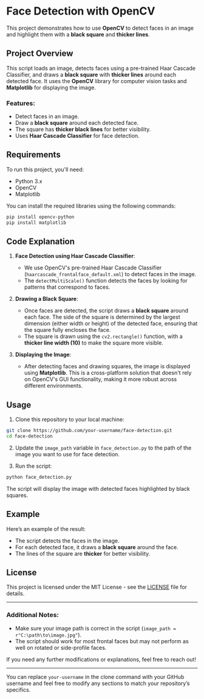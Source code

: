 # Face Detection with OpenCV

This project demonstrates how to use **OpenCV** to detect faces in an image and highlight them with a **black square** and **thicker lines**.

## Project Overview

This script loads an image, detects faces using a pre-trained Haar Cascade Classifier, and draws a **black square** with **thicker lines** around each detected face. It uses the **OpenCV** library for computer vision tasks and **Matplotlib** for displaying the image.

### Features:
- Detect faces in an image.
- Draw a **black square** around each detected face.
- The square has **thicker black lines** for better visibility.
- Uses **Haar Cascade Classifier** for face detection.

## Requirements

To run this project, you'll need:

- Python 3.x
- OpenCV
- Matplotlib

You can install the required libraries using the following commands:

```bash
pip install opencv-python
pip install matplotlib
```

## Code Explanation

1. **Face Detection using Haar Cascade Classifier**:
   - We use OpenCV's pre-trained Haar Cascade Classifier (`haarcascade_frontalface_default.xml`) to detect faces in the image.
   - The `detectMultiScale()` function detects the faces by looking for patterns that correspond to faces.

2. **Drawing a Black Square**:
   - Once faces are detected, the script draws a **black square** around each face. The side of the square is determined by the largest dimension (either width or height) of the detected face, ensuring that the square fully encloses the face.
   - The square is drawn using the `cv2.rectangle()` function, with a **thicker line width (10)** to make the square more visible.

3. **Displaying the Image**:
   - After detecting faces and drawing squares, the image is displayed using **Matplotlib**. This is a cross-platform solution that doesn't rely on OpenCV's GUI functionality, making it more robust across different environments.

## Usage

1. Clone this repository to your local machine:

```bash
git clone https://github.com/your-username/face-detection.git
cd face-detection
```

2. Update the `image_path` variable in `face_detection.py` to the path of the image you want to use for face detection.

3. Run the script:

```bash
python face_detection.py
```

The script will display the image with detected faces highlighted by black squares.

## Example

Here’s an example of the result:

- The script detects the faces in the image.
- For each detected face, it draws a **black square** around the face.
- The lines of the square are **thicker** for better visibility.

## License

This project is licensed under the MIT License - see the [LICENSE](LICENSE) file for details.

---

### Additional Notes:
- Make sure your image path is correct in the script (`image_path = r"C:\path\to\image.jpg"`).
- The script should work for most frontal faces but may not perform as well on rotated or side-profile faces.

If you need any further modifications or explanations, feel free to reach out!

---

You can replace `your-username` in the clone command with your GitHub username and feel free to modify any sections to match your repository’s specifics.
